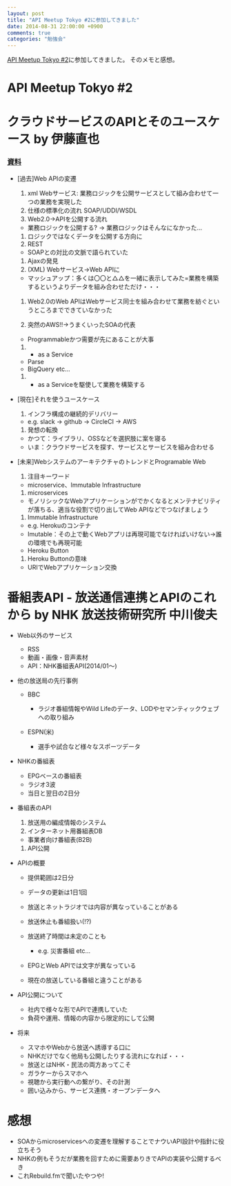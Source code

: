 ```yaml
---
layout: post
title: "API Meetup Tokyo #2に参加してきました"
date: 2014-08-31 22:00:00 +0900
comments: true
categories: "勉強会"
---
```


[API Meetup Tokyo #2](http://api-meetup.doorkeeper.jp/events/13714)に参加してきました。
そのメモと感想。

<!-- more -->

# API Meetup Tokyo #2

# クラウドサービスのAPIとそのユースケース by 伊藤直也

### [資料](https://speakerdeck.com/naoya/kuraudosabisufalse-web-api-tosofalseyusukesu-number-apijp)

- [過去]Web APIの変遷

  1. xml Webサービス: 業務ロジックを公開サービスとして組み合わせて一つの業務を実現した
  1. 仕様の標準化の流れ SOAP/UDDI/WSDL
  1. Web2.0→APIを公開する流れ

    * 業務ロジックを公開する? → 業務ロジックはそんなになかった…

  1. ロジックではなくデータを公開する方向に
  1. REST

    * SOAPとの対比の文脈で語られていた

  1. Ajaxの発見
  1. (XML) Webサービス→Web APIに

    * マッシュアップ：多くは〇〇と△△を一緒に表示してみた=業務を構築するというよりデータを組み合わせただけ・・・

  1. Web2.0のWeb APIはWebサービス同士を組み合わせて業務を紡ぐというところまでできていなかった

  1. 突然のAWS!!→うまくいったSOAの代表

    * Programmableかつ需要が先にあることが大事

  1. * as a Service

    * Parse
    * BigQuery etc...

  1. * as a Serviceを駆使して業務を構築する

- [現在]それを使うユースケース

  1. インフラ構成の継続的デリバリー

    * e.g. slack -> github -> CircleCI -> AWS

  1. 発想の転換

    * かつて：ライブラリ、OSSなどを選択肢に案を寝る
    * いま：クラウドサービスを探す、サービスとサービスを組み合わせる

- [未来]WebシステムのアーキテクチャのトレンドとProgramable Web

  1. 注目キーワード

    * microservice、Immutable Infrastructure

  1. microservices

    * モノリシックなWebアプリケーションがでかくなるとメンテナビリティが落ちる、適当な役割で切り出してWeb APIなどでつなげましょう

  1. Immutable Infrastructure

    * e.g. Herokuのコンテナ
    * Imutable：その上で動くWebアプリは再現可能でなければいけない→誰の環境でも再現可能
    * Heroku Button
  
  1. Heroku Buttonの意味

    * URIでWebアプリケーション交換

# 番組表API - 放送通信連携とAPIのこれから by NHK 放送技術研究所 中川俊夫

- Web以外のサービス

  * RSS
  * 動画・画像・音声素材
  * API：NHK番組表API(2014/01〜)

- 他の放送局の先行事例

  * BBC

    - ラジオ番組情報やWild Lifeのデータ、LODやセマンティックウェブへの取り組み

  * ESPN(米)

    - 選手や試合など様々なスポーツデータ

- NHKの番組表

  * EPGベースの番組表
  * ラジオ3波
  * 当日と翌日の2日分

- 番組表のAPI

  1. 放送用の編成情報のシステム
  1. インターネット用番組表DB

    - 事業者向け番組表(B2B)

  1. API公開

- APIの概要

  - 提供範囲は2日分
  - データの更新は1日1回
  - 放送とネットラジオでは内容が異なっていることがある
  - 放送休止も番組扱い(!?)
  - 放送終了時間は未定のことも

    * e.g. 災害番組 etc...

  - EPGとWeb APIでは文字が異なっている
  - 現在の放送している番組と違うことがある

- API公開について

  - 社内で様々な形でAPIで連携していた
  - 負荷や運用、情報の内容から限定的にして公開

- 将来

  - スマホやWebから放送へ誘導する口に
  - NHKだけでなく他局も公開したりする流れになれば・・・
  - 放送とはNHK・民法の両方あってこそ
  - ガラケーからスマホへ
  - 視聴から実行動への繋がり、その計測
  - 囲い込みから、サービス連携・オープンデータへ

# 感想

- SOAからmicroservicesへの変遷を理解することでナウいAPI設計や指針に役立ちそう
- NHKの例もそうだが業務を回すために需要ありきでAPIの実装や公開するべき
- これRebuild.fmで聞いたやつや!
